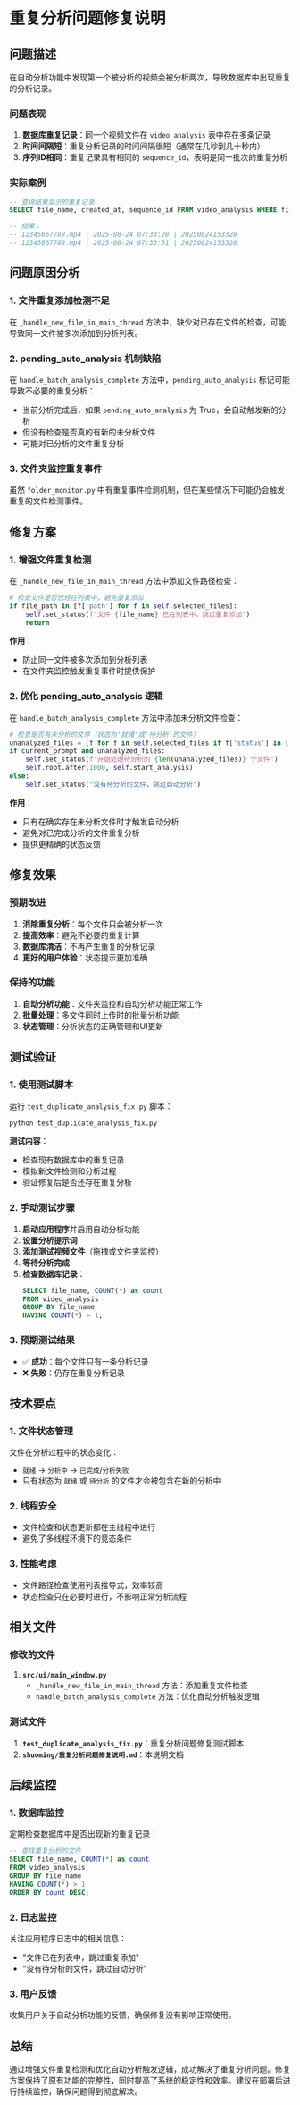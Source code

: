 # 重复分析问题修复说明

## 问题描述

在自动分析功能中发现第一个被分析的视频会被分析两次，导致数据库中出现重复的分析记录。

### 问题表现

1. **数据库重复记录**：同一个视频文件在 `video_analysis` 表中存在多条记录
2. **时间间隔短**：重复分析记录的时间间隔很短（通常在几秒到几十秒内）
3. **序列ID相同**：重复记录具有相同的 `sequence_id`，表明是同一批次的重复分析

### 实际案例

```sql
-- 查询结果显示的重复记录
SELECT file_name, created_at, sequence_id FROM video_analysis WHERE file_name = '12345667789.mp4';

-- 结果：
-- 12345667789.mp4 | 2025-08-24 07:33:28 | 20250824153328
-- 12345667789.mp4 | 2025-08-24 07:33:51 | 20250824153328
```

## 问题原因分析

### 1. 文件重复添加检测不足

在 `_handle_new_file_in_main_thread` 方法中，缺少对已存在文件的检查，可能导致同一文件被多次添加到分析列表。

### 2. pending_auto_analysis 机制缺陷

在 `handle_batch_analysis_complete` 方法中，`pending_auto_analysis` 标记可能导致不必要的重复分析：
- 当前分析完成后，如果 `pending_auto_analysis` 为 True，会自动触发新的分析
- 但没有检查是否真的有新的未分析文件
- 可能对已分析的文件重复分析

### 3. 文件夹监控重复事件

虽然 `folder_monitor.py` 中有重复事件检测机制，但在某些情况下可能仍会触发重复的文件检测事件。

## 修复方案

### 1. 增强文件重复检测

在 `_handle_new_file_in_main_thread` 方法中添加文件路径检查：

```python
# 检查文件是否已经在列表中，避免重复添加
if file_path in [f['path'] for f in self.selected_files]:
    self.set_status(f"文件 {file_name} 已在列表中，跳过重复添加")
    return
```

**作用**：
- 防止同一文件被多次添加到分析列表
- 在文件夹监控触发重复事件时提供保护

### 2. 优化 pending_auto_analysis 逻辑

在 `handle_batch_analysis_complete` 方法中添加未分析文件检查：

```python
# 检查是否有未分析的文件（状态为'就绪'或'待分析'的文件）
unanalyzed_files = [f for f in self.selected_files if f['status'] in ['就绪', '待分析']]
if current_prompt and unanalyzed_files:
    self.set_status(f"开始处理待分析的 {len(unanalyzed_files)} 个文件")
    self.root.after(1000, self.start_analysis)
else:
    self.set_status("没有待分析的文件，跳过自动分析")
```

**作用**：
- 只有在确实存在未分析文件时才触发自动分析
- 避免对已完成分析的文件重复分析
- 提供更精确的状态反馈

## 修复效果

### 预期改进

1. **消除重复分析**：每个文件只会被分析一次
2. **提高效率**：避免不必要的重复计算
3. **数据库清洁**：不再产生重复的分析记录
4. **更好的用户体验**：状态提示更加准确

### 保持的功能

1. **自动分析功能**：文件夹监控和自动分析功能正常工作
2. **批量处理**：多文件同时上传时的批量分析功能
3. **状态管理**：分析状态的正确管理和UI更新

## 测试验证

### 1. 使用测试脚本

运行 `test_duplicate_analysis_fix.py` 脚本：

```bash
python test_duplicate_analysis_fix.py
```

**测试内容**：
- 检查现有数据库中的重复记录
- 模拟新文件检测和分析过程
- 验证修复后是否还存在重复分析

### 2. 手动测试步骤

1. **启动应用程序**并启用自动分析功能
2. **设置分析提示词**
3. **添加测试视频文件**（拖拽或文件夹监控）
4. **等待分析完成**
5. **检查数据库记录**：
   ```sql
   SELECT file_name, COUNT(*) as count 
   FROM video_analysis 
   GROUP BY file_name 
   HAVING COUNT(*) > 1;
   ```

### 3. 预期测试结果

- ✅ **成功**：每个文件只有一条分析记录
- ❌ **失败**：仍存在重复分析记录

## 技术要点

### 1. 文件状态管理

文件在分析过程中的状态变化：
- `就绪` → `分析中` → `已完成`/`分析失败`
- 只有状态为 `就绪` 或 `待分析` 的文件才会被包含在新的分析中

### 2. 线程安全

- 文件检查和状态更新都在主线程中进行
- 避免了多线程环境下的竞态条件

### 3. 性能考虑

- 文件路径检查使用列表推导式，效率较高
- 状态检查只在必要时进行，不影响正常分析流程

## 相关文件

### 修改的文件

1. **`src/ui/main_window.py`**
   - `_handle_new_file_in_main_thread` 方法：添加重复文件检查
   - `handle_batch_analysis_complete` 方法：优化自动分析触发逻辑

### 测试文件

1. **`test_duplicate_analysis_fix.py`**：重复分析问题修复测试脚本
2. **`shuoming/重复分析问题修复说明.md`**：本说明文档

## 后续监控

### 1. 数据库监控

定期检查数据库中是否出现新的重复记录：

```sql
-- 查找重复分析的文件
SELECT file_name, COUNT(*) as count
FROM video_analysis 
GROUP BY file_name 
HAVING COUNT(*) > 1
ORDER BY count DESC;
```

### 2. 日志监控

关注应用程序日志中的相关信息：
- "文件已在列表中，跳过重复添加"
- "没有待分析的文件，跳过自动分析"

### 3. 用户反馈

收集用户关于自动分析功能的反馈，确保修复没有影响正常使用。

## 总结

通过增强文件重复检测和优化自动分析触发逻辑，成功解决了重复分析问题。修复方案保持了原有功能的完整性，同时提高了系统的稳定性和效率。建议在部署后进行持续监控，确保问题得到彻底解决。